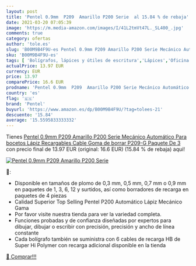 ```yaml
---
layout: post
title: 'Pentel 0.9mm  P209  Amarillo P200 Serie  al 15.84 % de rebaja'
date: 2021-03-20 07:05:39
image: 'https://m.media-amazon.com/images/I/41L2tmVt47L._SL400_.jpg'
comments: true
category: ofertas
author: 'tole.es'
slug: 'B00M9B4F9U-es Pentel 0.9mm P209 Amarillo P200 Serie Mecánico Automático...'
sku: 'B00M9B4F9U-es'
tags: [ 'Bolígrafos, lápices y útiles de escritura','Lápices','Oficina y papelería','Portaminas','borrar','de','goma','lápiz','pentel', ]
actualPrice: 13.97 EUR
currency: EUR
price: 13.97
comparePrice: 16.6 EUR
prodname: 'Pentel 0.9mm  P209  Amarillo P200 Serie Mecánico Automático Para bocetos Lápiz Recargables Cable Goma de borrar P209-G  Paquete De 3 '
country: 'es'
flag: '🇪🇸'
brand: 'Pentel'
buyurl: 'https://www.amazon.es/dp/B00M9B4F9U/?tag=tolees-21'
descuento: '15.84'
average: '15.5595833333332'
---
```


Tienes [Pentel 0.9mm  P209  Amarillo P200 Serie Mecánico Automático Para bocetos Lápiz Recargables Cable Goma de borrar P209-G  Paquete De 3 ](https://www.amazon.es/dp/B00M9B4F9U/?tag=tolees-21) con precio final de  13.97 EUR (original: 16.6 EUR) (15.84 %  de rebaja) aqui!

[![Pentel 0.9mm  P209  Amarillo P200 Serie ](https://m.media-amazon.com/images/I/41L2tmVt47L._SL400_.jpg)](https://www.amazon.es/dp/B00M9B4F9U/?tag=tolees-21)

🔎:

- Disponible en tamaños de plomo de 0,3 mm, 0,5 mm, 0,7 mm o 0,9 mm en paquetes de 1, 3, 6, 12 y surtidos, así como borradores de recarga en paquetes de 4 piezas
- Calidad Superior Top Selling Pentel P200 Automático Lápiz Mecánico Gama
- Por favor visite nuestra tienda para ver la variedad completa.
- Funciones probadas y de confianza diseñadas por expertos para dibujar, dibujar o escribir con precisión, precisión y ancho de línea constante
- Cada bolígrafo también se suministra con 6 cables de recarga HB de Super Hi Polymer con recarga adicional disponible en la tienda

[🛒 Comprar!!!](https://www.amazon.es/dp/B00M9B4F9U/?tag=tolees-21)
